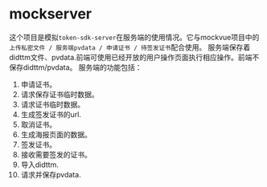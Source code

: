 # mockserver

这个项目是模拟`token-sdk-server`在服务端的使用情况。它与mockvue项目中的`上传私密文件 / 服务端pvdata / 申请证书 / 待签发证书`配合使用。
服务端保存着didttm文件、pvdata.前端可使用已经开放的用户操作页面执行相应操作。前端不保存didttm/pvdata。
服务端的功能包括：
1. 申请证书。
2. 请求保存证书临时数据。
3. 请求证书临时数据。
4. 生成签发证书的url.
5. 取消证书。
6. 生成海报页面的数据。
7. 签发证书。
8. 接收需要签发的证书。
9. 导入didttm.
10. 请求并保存pvdata.
